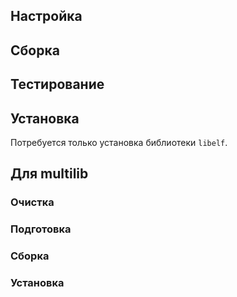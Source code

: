 <pkg :name="'elfutils'" instsize showsbu2></pkg>

## Настройка
<package-script :package="'elfutils'" :type="'configure'"></package-script>
## Сборка
<package-script :package="'elfutils'" :type="'build'"></package-script>
## Тестирование
<package-script :package="'elfutils'" :type="'test'"></package-script>
## Установка
Потребуется только установка библиотеки `libelf`.
<package-script :package="'elfutils'" :type="'install'"></package-script>

## Для multilib

### Очистка
<package-script :package="'elfutils'" :type="'multi_prepare'"></package-script>
### Подготовка
<package-script :package="'elfutils'" :type="'multi_configure'"></package-script>

### Сборка 
<package-script :package="'elfutils'" :type="'multi_build'"></package-script>

### Установка
<package-script :package="'elfutils'" :type="'multi_install'"></package-script>

<script>
	new Vue({ el: '#main' })
</script> 
